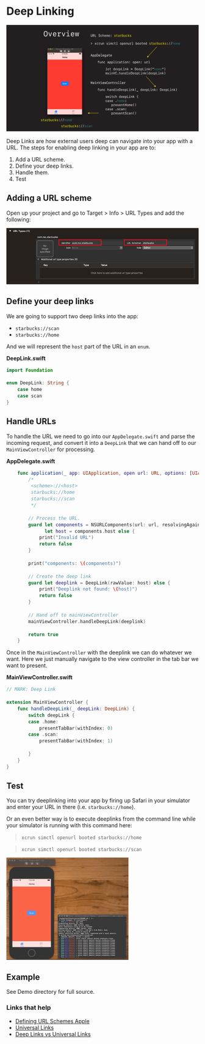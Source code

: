 # Deep Linking

![](images/overview.png)

Deep Links are how external users deep can navigate into your app with a URL. The steps for enabling deep linking in your app are to:

1. Add a URL scheme.
2. Define your deep links.
3. Handle them.
4. Test

## Adding a URL scheme

Open up your project and go to Target > Info > URL Types and add the following:

![](images/url.png)

## Define your deep links

We are going to support two deep links into the app:

- `starbucks://scan`
- `starbucks://home`

And we will represent the `host` part of the URL in an `enum`.

**DeepLink.swift**

```swift
import Foundation

enum DeepLink: String {
    case home
    case scan
}
```

## Handle URLs

To handle the URL we need to go into our `AppDelegate.swift` and parse the incoming request, and convert it into a `DeepLink` that we can hand off to our `MainViewController` for processing.

**AppDelegate.swift**

```swift
    func application(_ app: UIApplication, open url: URL, options: [UIApplication.OpenURLOptionsKey : Any] = [:]) -> Bool {
        /*
         <scheme>://<host>
         starbucks://home
         starbucks://scan
         */
    
        // Process the URL.
        guard let components = NSURLComponents(url: url, resolvingAgainstBaseURL: true),
              let host = components.host else {
            print("Invalid URL")
            return false
        }
                
        print("components: \(components)")
        
        // Create the deep link
        guard let deeplink = DeepLink(rawValue: host) else {
            print("Deeplink not found: \(host)")
            return false
        }

        // Hand off to mainViewController
        mainViewController.handleDeepLink(deeplink)
        
        return true
    }
```

Once in the `MainViewController` with the deeplink we can do whatever we want. Here we just manually navigate to the view controller in the tab bar we want to present.

**MainViewController.swift**

```swift
// MARK: Deep Link

extension MainViewController {
    func handleDeepLink(_ deepLink: DeepLink) {
        switch deepLink {
        case .home:
            presentTabBar(withIndex: 0)
        case .scan:
            presentTabBar(withIndex: 1)

        }
    }
}
```

## Test

You can try deeplinking into your app by firing up Safari in your simulator and enter your URL in there (i.e. `starbucks://home`).

Or an even better way is to execute deeplinks from the command line while your simulator is running with this command here:

> `xcrun simctl openurl booted starbucks://home`

> `xcrun simctl openurl booted starbucks://scan`

![](images/demo.gif)

## Example

See Demo directory for full source.

### Links that help

- [Defining URL Schemes Apple](https://developer.apple.com/documentation/xcode/allowing_apps_and_websites_to_link_to_your_content/defining_a_custom_url_scheme_for_your_app)
- [Universal Links](https://developer.apple.com/ios/universal-links/)
- [Deep Links vs Universal Links](https://medium.com/wolox/ios-deep-linking-url-scheme-vs-universal-links-50abd3802f97)

